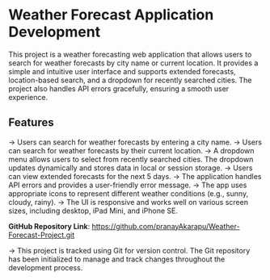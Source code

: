 # Weather Forecast Application Development

This project is a weather forecasting web application that allows users to search for weather forecasts by city name or current location. It provides a simple and intuitive user interface and supports extended forecasts, location-based search, and a dropdown for recently searched cities. The project also handles API errors gracefully, ensuring a smooth user experience.

## Features 

-> Users can search for weather forecasts by entering a city name.
-> Users can search for weather forecasts by their current location.
-> A dropdown menu allows users to select from recently searched cities. The dropdown updates dynamically and 
   stores data in local or session storage.
-> Users can view extended forecasts for the next 5 days.
-> The application handles API errors and provides a user-friendly error message.
-> The app uses appropriate icons to represent different weather conditions (e.g., sunny, cloudy, rainy).
-> The UI is responsive and works well on various screen sizes, including desktop, iPad Mini, and iPhone SE.


**GitHub Repository Link**: https://github.com/pranayAkarapu/Weather-Forecast-Project.git

-> This project is tracked using Git for version control. The Git repository has been initialized to
   manage and track changes throughout the development process.